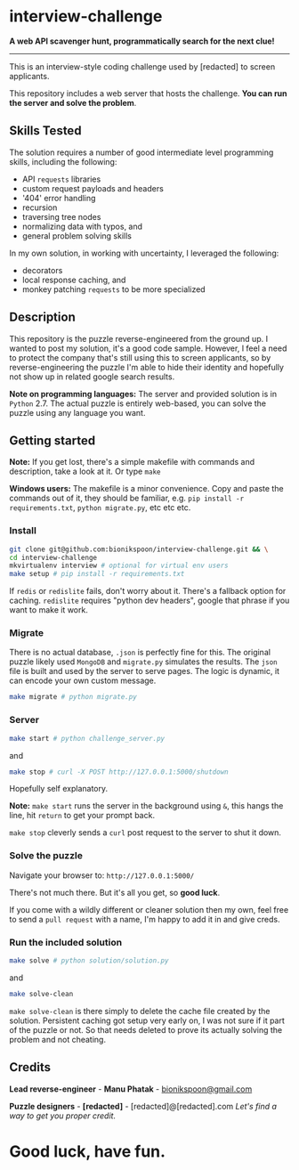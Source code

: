# interview-challenge

**A web API scavenger hunt, programmatically search for the next clue!**

----------

This is an interview-style coding challenge used by [redacted] to screen applicants.

This repository includes a web server that hosts the challenge. **You can run the server and solve the problem**.

## Skills Tested

The solution requires a number of good intermediate level programming skills, including the following:

- API `requests` libraries
- custom request payloads and headers
- '404' error handling
- recursion
- traversing tree nodes
- normalizing data with typos, and
- general problem solving skills

In my own solution, in working with uncertainty, I leveraged the following:

- decorators
- local response caching, and
- monkey patching `requests` to be more specialized



## Description

This repository is the puzzle reverse-engineered from the ground up.  I wanted to post my solution, it's a good code sample. However, I feel a need to protect the company that's still using this to screen applicants, so by reverse-engineering the puzzle I'm able to hide their identity and hopefully not show up in related google search results.

**Note on programming languages:** The server and provided solution is in `Python` 2.7.  The actual puzzle is entirely web-based, you can solve the puzzle using any language you want. 

## Getting started

**Note:** If you get lost, there's a simple makefile with commands and description, take a look at it. Or type `make`

**Windows users:** The makefile is a minor convenience. Copy and paste the commands out of it, they should be familiar, e.g. `pip install -r requirements.txt`, `python migrate.py`, etc etc etc.

### Install

```sh
git clone git@github.com:bionikspoon/interview-challenge.git && \
cd interview-challenge
mkvirtualenv interview # optional for virtual env users
make setup # pip install -r requirements.txt
```

If `redis` or `redislite` fails, don't worry about it.  There's a fallback option for caching.  `redislite` requires "python dev headers", google that phrase if you want to make it work.


### Migrate

There is no actual database, `.json` is perfectly fine for this. The original puzzle likely used `MongoDB` and `migrate.py` simulates the results. The `json` file  is built and used by the server to serve pages.  The logic is dynamic, it can encode your own custom message.  

```sh
make migrate # python migrate.py
```

### Server

```sh
make start # python challenge_server.py
```

and 

```sh
make stop # curl -X POST http://127.0.0.1:5000/shutdown
```
Hopefully self explanatory.

**Note:** `make start` runs the server in the background using `&`, this hangs the line, hit `return` to get your prompt back.

`make stop` cleverly sends a `curl` post request to the server to shut it down.

### Solve the puzzle

Navigate your browser to: `http://127.0.0.1:5000/`

There's not much there.  But it's all you get, so **good luck**.

If you come with a wildly different or cleaner solution then my own, feel free to send a `pull request` with a name, I'm happy to add it in and give creds.

### Run the included solution

```sh
make solve # python solution/solution.py
```

and 

```sh
make solve-clean
```

`make solve-clean` is there simply to delete the cache file created by the solution.  Persistent caching got setup very early on, I was not sure if it part of the puzzle or not.  So that needs deleted to prove its actually solving the problem and not cheating.

## Credits

**Lead reverse-engineer** - **Manu Phatak** - bionikspoon@gmail.com

**Puzzle designers** - **[redacted]** - [redacted]@[redacted].com *Let's find a way to get you proper credit.*

# Good luck, have fun.  